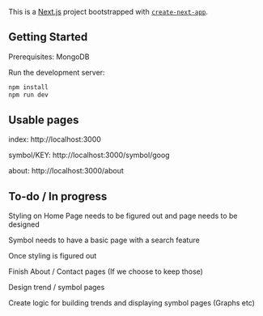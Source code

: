 This is a [Next.js](https://nextjs.org/) project bootstrapped with [`create-next-app`](https://github.com/vercel/next.js/tree/canary/packages/create-next-app).

## Getting Started

Prerequisites:
MongoDB

Run the development server:
```bash
npm install
npm run dev
```

## Usable pages
index: http://localhost:3000

symbol/KEY: http://localhost:3000/symbol/goog

about: http://localhost:3000/about

## To-do / In progress

Styling on Home Page needs to be figured out and page needs to be designed

Symbol needs to have a basic page with a search feature

Once styling is figured out

Finish About / Contact pages (If we choose to keep those)

Design trend / symbol pages

Create logic for building trends and displaying symbol pages (Graphs etc)
